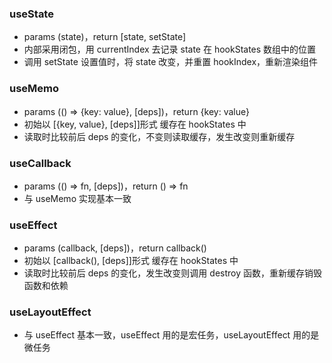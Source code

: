 ### useState

- params (state)，return [state, setState]
- 内部采用闭包，用 currentIndex 去记录 state 在 hookStates 数组中的位置
- 调用 setState 设置值时，将 state 改变，并重置 hookIndex，重新渲染组件

### useMemo

- params (() => {key: value}, [deps])，return {key: value}
- 初始以 [{key, value}, [deps]]形式 缓存在 hookStates 中
- 读取时比较前后 deps 的变化，不变则读取缓存，发生改变则重新缓存

### useCallback

- params (() => fn, [deps])，return () => fn
- 与 useMemo 实现基本一致

### useEffect

- params (callback, [deps])，return callback()
- 初始以 [callback(), [deps]]形式 缓存在 hookStates 中
- 读取时比较前后 deps 的变化，发生改变则调用 destroy 函数，重新缓存销毁函数和依赖

### useLayoutEffect

- 与 useEffect 基本一致，useEffect 用的是宏任务，useLayoutEffect 用的是微任务
